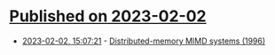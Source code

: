 # [Published on 2023-02-02](index.md)

* [2023-02-02, 15:07:21](https://lobste.rs/s/1n4bpf/distributed_memory_mimd_systems_1996) - [Distributed-memory MIMD systems (1996)](https://netlib.org/utk/papers/old-advanced-computers/node25.html)
